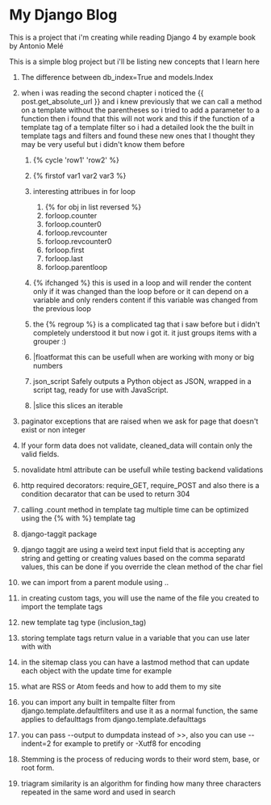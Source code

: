 # My Django Blog
This is a project that i'm creating while reading Django 4 by example book by Antonio Melé

This is a simple blog project but i'll be listing new concepts that I learn here

1. The difference between db_index=True and models.Index
2. when i was reading the second chapter i noticed the {{ post.get_absolute_url }} and i knew previously that we can call a method on a template without the parentheses so i tried to add a parameter to a function then i found that this will not work and this if the function of a template tag of a template filter so i had a detailed look the the built in template tags and filters and found these new ones that I thought they may be very useful but i didn't know them before

    1. {% cycle 'row1' 'row2' %}
    2. {% firstof var1 var2 var3 %}
    3. interesting attribues in for loop
        1. {% for obj in list reversed %}
        2. forloop.counter  
        3. forloop.counter0  
        4. forloop.revcounter  
        5. forloop.revcounter0  
        6. forloop.first  
        7. forloop.last  
        8. forloop.parentloop


    4. {% ifchanged %} this is used in a loop and will render the content only if it was changed than the loop before or it can depend on a variable and only renders content if this variable was changed from the previous loop

    5. the {% regroup %} is a complicated tag that i saw before but i didn't completely understood it but now i got it. it just groups items with a grouper :)

    6. |floatformat this can be usefull when are working with mony or big numbers 

    7. json_script Safely outputs a Python object as JSON, wrapped in a script tag, ready for use with JavaScript.

    8. |slice this slices an iterable

3. paginator exceptions that are raised when we ask for page that doesn't exist or non integer
4. If your form data does not validate, cleaned_data will contain only the valid fields.
5. novalidate html attribute can be usefull while testing backend validations
5. http required decorators: require_GET, require_POST and also there is a condition decarator that can be used to return 304
6. calling .count method in template tag multiple time can be optimized using the {% with %} template tag
7. django-taggit package
8. django taggit are using a weird text input field that is accepting any string and getting or creating values based on the comma separatd values, this can be done if you override the clean method of the char fiel
9. we can import from a parent module using ..
10. in creating custom tags, you will use the name of the file you created to import the template tags
11. new template tag type (inclusion_tag)
12. storing template tags return value in a variable that you can use later with with
13. in the sitemap class you can have a lastmod method that can update each object with the update time for example
14. what are RSS or Atom feeds and how to add them to my site
15. you can import any built in tempalte filter from django.template.defaultfilters and use it as a normal function, the same applies to defaulttags from django.template.defaulttags
16. you can pass --output to dumpdata instead of >>, also you can use --indent=2 for example to pretify or -Xutf8 for encoding
17. Stemming is the process of reducing words to their word stem, base, or root form.
18. triagram similarity is an algorithm for finding how many three characters repeated in the same word and used in search
